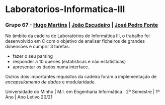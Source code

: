 # Laboratorios-Informatica-III

### Grupo 67 - [Hugo Martins](https://github.com/hugomartins22) | [João Escudeiro](https://github.com/jbtescudeiro16)  |  [José Pedro Fonte](https://github.com/josef8) 

No âmbito da cadeira de Laboratórios de Informática III, o trabalho foi desenvolvido em C com o objetivo de analisar ficheiros de grandes dimensões e cumprir 3 tarefas:
* fazer o seu parsing
* responder a 10 queries (estatísticas e não estatísticas)
* apresentar os dados numa interface. 

Outros dois importantes requisitos da cadeira foram a implementação de _encapsulamento de dados_ e modularidade. 

Universidade do Minho | M.I. em Engenharia Informática | 2º Semestre | 1º Ano | Ano Letivo 20/21
